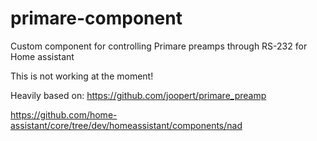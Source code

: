 # primare-component
Custom component for controlling Primare preamps through RS-232 for Home assistant

This is not working at the moment!

Heavily based on:
https://github.com/joopert/primare_preamp

https://github.com/home-assistant/core/tree/dev/homeassistant/components/nad

